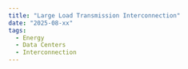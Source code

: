 ```yaml
---
title: "Large Load Transmission Interconnection"
date: "2025-08-xx"
tags:
  - Energy
  - Data Centers
  - Interconnection
---
```




